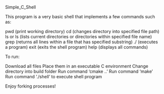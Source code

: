Simple_C_Shell

This program is a very basic shell that implements a few commands such as:

pwd (print working directory)
cd <file path> (changes directory into specified file path)
ls or ls <file name> (lists current directories or directories within specified file name)
grep <substring> <file name> (returns all lines within a file that has specified substring)
./<executable file name> (executes a program)
exit (exits the shell program)
help (displays all commands)

To run:

Download all files
Place them in an executable C environment
Change directory into build folder
Run command ‘cmake ..’
Run command ‘make’
Run command ‘./shell’ to execute shell program

Enjoy forking processes!
